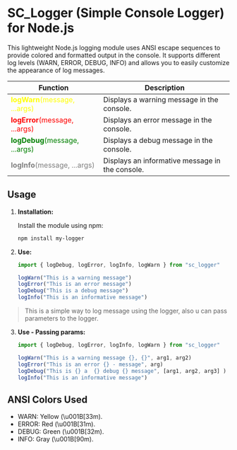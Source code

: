 # SC_Logger (Simple Console Logger)  for Node.js

This lightweight Node.js logging module uses ANSI escape sequences to provide colored and formatted output in the console. It supports different log levels (WARN, ERROR, DEBUG, INFO) and allows you to easily customize the appearance of log messages.


| Function                                       | Description                                        |
| ---------------------------------------------- | -------------------------------------------------- |
| <span style="color:yellow">**logWarn**(message, ...args)</span>  | Displays a warning message in the console.      |
| <span style="color:red">**logError**(message, ...args)</span>  | Displays an error message in the console.        |
| <span style="color:green">**logDebug**(message, ...args)</span> | Displays a debug message in the console.         |
| <span style="color:gray">**logInfo**(message, ...args)</span>  | Displays an informative message in the console.  |


## Usage

1. **Installation:**

   Install the module using npm:

   ```bash
   npm install my-logger

2. **Use:**
    ```javascript
    import { logDebug, logError, logInfo, logWarn } from "sc_logger"

    logWarn("This is a warning message")
    logError("This is an error message")    
    logDebug("This is a debug message")
    logInfo("This is an informative message")


> This is a simple way to log message using the logger, also u can pass parameters to the logger. 
3. **Use - Passing params:**
    ```javascript
    import { logDebug, logError, logInfo, logWarn } from "sc_logger"

    logWarn("This is a warning message {}, {}", arg1, arg2)
    logError("This is an error {} - message", arg)    
    logDebug("This is {} a  {} debug {} message", [arg1, arg2, arg3] )
    logInfo("This is an informative message")


## ANSI Colors Used
 - WARN: Yellow (\u001B[33m).
 - ERROR: Red (\u001B[31m).
 - DEBUG: Green (\u001B[32m).
 - INFO: Gray (\u001B[90m).
